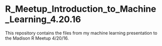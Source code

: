 # R_Meetup_Introduction_to_Machine_Learning_4.20.16
This repository contains the files from my machine learning presentation to the Madison R Meetup 4/20/16.

